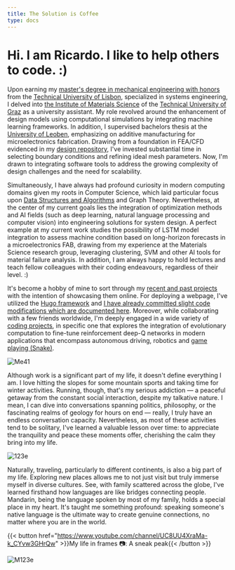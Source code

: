 ```yaml
---
title: The Solution is Coffee            
type: docs
---
```



# **Hi. I am Ricardo. I like to help others to code. :)**

Upon earning my [master's degree in mechanical engineering with honors](https://fenix.tecnico.ulisboa.pt/cursos/memec/dissertacao/1128253548922394) from the [Technical University of Lisbon](https://tecnico.ulisboa.pt/en/), specialized in systems engineering, I delved into [the Institute of Materials Science](https://www.tugraz.at/institute/imat/home) of the [Technical University of Graz](https://www.tugraz.at/en/home) as a university assistant. My role revolved around the enhancement of design models using computational simulations by integrating machine learning frameworks. In addition, I supervised bachelors thesis at the [University of Leoben](https://www.unileoben.ac.at/en/), emphasizing on additive manufacturing for microelectronics fabrication. Drawing from a foundation in FEA/CFD evidenced in my [design repository](https://ricardochin.com/docs/design/), I've invested substantial time in selecting boundary conditions and refining ideal mesh parameters. Now, I'm drawn to integrating software tools to address the growing complexity of design challenges and the need for scalability. 

Simultaneously, I have always had profound curiosity in modern computing domains given my roots in Computer Science, which laid particular focus upon [Data Structures and Algorithms](https://ricardochin.com/docs/leet/) and Graph Theory. Nevertheless, at the center of my current goals lies the integration of optimization methods and AI fields (such as deep learning, natural language processing and computer vision) into engineering solutions for system design. A perfect example at my current work studies the possibility of LSTM model integration to assess machine condition based on long-horizon forecasts in a microelectronics FAB, drawing from my experience at the Materials Science research group, leveraging clustering, SVM and other AI tools for material failure analysis. In addition, I am always happy to hold lectures and teach fellow colleagues with their coding endeavours, regardless of their level. :)

It's become a hobby of mine to sort through my [recent and past projects](https://github.com/roaked?tab=repositories) with the intention of showcasing them online. For deploying a webpage, I've utilized the [Hugo framework](https://gohugo.io/getting-started/installing/) and [I have already committed slight code modifications which are documented here](https://ricardochin.com/docs/mod/). Moreover, while collaborating with a few friends worldwide, I'm deeply engaged in a wide variety of [coding projects](https://ricardochin.com/docs/code/), in specific one that explores the integration of evolutionary computation to fine-tune reinforcement deep-Q networks in modern applications that encompass autonomous driving, robotics and [game playing (Snake)](https://github.com/roaked/snake-q-learning-genetic-algorithm). 

![Me41](https://live.staticflickr.com/65535/53352035229_f9204869a6_c.jpg)

Although work is a significant part of my life, it doesn't define everything I am. I love hitting the slopes for some mountain sports and taking time for winter activities. Running, though, that's my serious addiction — a peaceful getaway from the constant social interaction, despite my talkative nature. I mean, I can dive into conversations spanning politics, philosophy, or the fascinating realms of geology for hours on end — really, I truly have an endless conversation capacity. Nevertheless, as most of these activities tend to be solitary, I've learned a valuable lesson over time: to appreciate the tranquility and peace these moments offer, cherishing the calm they bring into my life.

![123e](https://live.staticflickr.com/65535/53351935583_2203c22f2f_c.jpg)

Naturally, traveling, particularly to different continents, is also a big part of my life. Exploring new places allows me to not just visit but truly immerse myself in diverse cultures. See, with family scattered across the globe, I've learned firsthand how languages are like bridges connecting people. Mandarin, being the language spoken by most of my family, holds a special place in my heart. It's taught me something profound: speaking someone's native language is the ultimate way to create genuine connections, no matter where you are in the world.

{{< button href="https://www.youtube.com/channel/UC8UU4XraMa-k_CYvw3GHrQw" >}}My life in frames 📷: A sneak peak{{< /button >}}

![M123e](https://live.staticflickr.com/65535/53343069030_6d4e5837cd_c.jpg)


